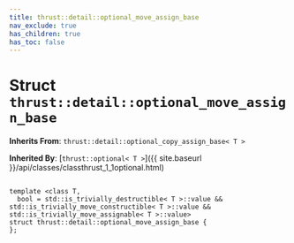 ```yaml
---
title: thrust::detail::optional_move_assign_base
nav_exclude: true
has_children: true
has_toc: false
---
```


# Struct `thrust::detail::optional_move_assign_base`

**Inherits From**:
`thrust::detail::optional_copy_assign_base< T >`

**Inherited By**:
[`thrust::optional< T >`]({{ site.baseurl }}/api/classes/classthrust_1_1optional.html)

<code class="doxybook">
<span>template &lt;class T,</span>
<span>&nbsp;&nbsp;bool = std::is&#95;trivially&#95;destructible&lt; T &gt;::value && std::is&#95;trivially&#95;move&#95;constructible&lt; T &gt;::value && std::is&#95;trivially&#95;move&#95;assignable&lt; T &gt;::value&gt;</span>
<span>struct thrust::detail::optional&#95;move&#95;assign&#95;base {</span>
<span>};</span>
</code>

